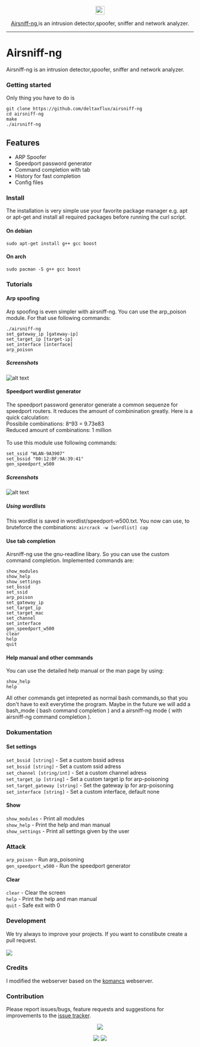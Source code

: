 <p align="center"><img src="https://assets-cdn.github.com/favicon.ico" width=24 height=24/>
<p align="center"><a href="git clone https://github.com/deltaxflux/airsniff-ngi">Airsniff-ng</a>,is an intrusion detector,spoofer, sniffer and network analyzer. </p>

---

# Airsniff-ng

Airsniff-ng is an intrusion detector,spoofer, sniffer and network analyzer.

### Getting started
Only thing you have to do is
```
git clone https://github.com/deltaxflux/airsniff-ng
cd airsniff-ng
make
./airsniff-ng
```

## Features
* ARP Spoofer
* Speedport password generator
* Command completion with tab
* History for fast completion
* Config files

### Install
The installation is very simple use your favorite package manager e.g. apt or apt-get and install all required packages before running the curl script.

#### On debian
```
sudo apt-get install g++ gcc boost
```

#### On arch
```
sudo pacman -S g++ gcc boost
```

### Tutorials
#### Arp spoofing
Arp spoofing is even simpler with airsniff-ng. You can use the arp_poison module. For that use following commands:
```
./airsniff-ng
set_gateway_ip [gateway-ip]
set_target_ip [target-ip]
set_interface [interface]
arp_poison 
```

##### Screenshots
![alt text](https://i.imgur.com/8Uj98MD.png)

#### Speedport wordlist generator
The speedport password generator generate a common sequenze for speedport routers. It reduces the amount of combinination greatly. Here is a quick calculation: <br>
Possibile combinations: 8^93 = 9.73e83<br>
Reduced amount of combinations: 1 million <br>
<br>
To use this module use following commands:
```
set_ssid "WLAN-9A3907"
set_bssid "00:12:BF:9A:39:41"
gen_speedport_w500 
```

##### Screenshots
![alt text](https://i.imgur.com/qQF9quT.png)

##### Using wordlists
This wordlist is saved in wordlist/speedport-w500.txt. You now can use, to bruteforce the combinations:
`aircrack -w [wordlist] cap`

#### Use tab completion
Airsniff-ng use the gnu-readline libary. So you can use the custom command completion. Implemented commands are:
```
show_modules
show_help
show_settings
set_bssid
set_ssid
arp_poison
set_gateway_ip
set_target_ip
set_target_mac
set_channel
set_interface
gen_speedport_w500
clear
help
quit
```
#### Help manual and other commands
You can use the detailed help manual or the man page by using:
```
show_help
help
```
All other commands get intepreted as normal bash commands,so that you don't have to exit everytime the program. Maybe in the future we will add a bash_mode ( bash command completion ) and a airsniff-ng mode ( with airsniff-ng command completion ).

### Dokumentation
#### Set settings
`set_bssid [string]` - Set a custom bssid adress <br>
`set_bssid [string]` - Set a custom ssid adress <br>
`set_channel [string/int]` - Set a custom channel adress <br>
`set_target_ip [string]` - Set a custom target ip for arp-poisoning <br>
`set_target_gateway [string]` - Set the gateway ip for arp-poisoning <br>
`set_interface [string]` - Set a custom interface, default none <br>
#### Show 
`show_modules` - Print all modules <br>
`show_help` - Print the help and man manual <br>
`show_settings` - Print all settings given by the user <br>
### Attack
`arp_poison` - Run arp_poisoning <br>
`gen_speedport_w500` - Run the speedport generator <br>
#### Clear
`clear` - Clear the screen <br>
`help` - Print the help and man manual <br>
`quit` - Safe exit with 0 <br>

### Development
We try always to improve your projects. If you want to constibute create a pull request.
<br>
<br>
 [![](https://img.shields.io/badge/Workflow-gitflow--branching--model-81A1C1.svg?style=flat-square)](http://nvie.com/posts/a-successful-git-branching-model) 

### Credits
I modified the webserver based on the [komancs](https://github.com/akoskovacs/komancs) webserver.
### Contribution

Please report issues/bugs, feature requests and suggestions for improvements to the [issue tracker](https://github.com/deltaxflux/airsniff-ng/issues).

<p align="center"><img src="https://cdn.rawgit.com/arcticicestudio/nord/develop/src/assets/banner-footer-mountains.svg" /></p>
<p align="center"><a href="http://www.apache.org/licenses/LICENSE-2.0"><img src="https://img.shields.io/badge/License-Apache_2.0-5E81AC.svg?style=flat-square"/></a> <a href="https://creativecommons.org/licenses/by-sa/4.0"><img src="https://img.shields.io/badge/License-CC_BY--SA_4.0-5E81AC.svg?style=flat-square"/></a></p>


